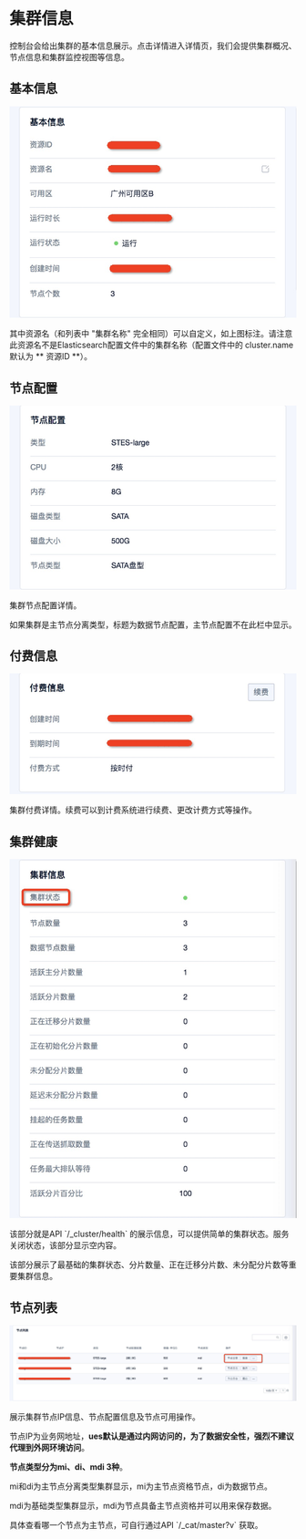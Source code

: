 # 集群信息

控制台会给出集群的基本信息展示。点击详情进入详情页，我们会提供集群概况、节点信息和集群监控视图等信息。

## 基本信息

![image](/images/operate/detail_baseinfo_1.jpg)

其中资源名（和列表中 "集群名称"
完全相同）可以自定义，如上图标注。请注意此资源名不是Elasticsearch配置文件中的集群名称（配置文件中的
cluster.name 默认为 \*\* 资源ID \*\*）。

## 节点配置

![image](/images/operate/detail_configinfo_1.jpg)

集群节点配置详情。

如果集群是主节点分离类型，标题为数据节点配置，主节点配置不在此栏中显示。

## 付费信息

![image](/images/operate/detail_chargeinfo_1.jpg)

集群付费详情。续费可以到计费系统进行续费、更改计费方式等操作。

## 集群健康

![image](/images/operate/detail_cluster_health_1.jpg)

该部分就是API \`/\_cluster/health\` 的展示信息，可以提供简单的集群状态。服务关闭状态，该部分显示空内容。

该部分展示了最基础的集群状态、分片数量、正在迁移分片数、未分配分片数等重要集群信息。

## 节点列表

![image](/images/operate/detail_nodelist_1.jpg)

展示集群节点IP信息、节点配置信息及节点可用操作。

节点IP为业务网地址，**ues默认是通过内网访问的，为了数据安全性，强烈不建议代理到外网环境访问**。

**节点类型分为mi、di、mdi 3种**。

mi和di为主节点分离类型集群显示，mi为主节点资格节点，di为数据节点。

mdi为基础类型集群显示，mdi为节点具备主节点资格并可以用来保存数据。

具体查看哪一个节点为主节点，可自行通过API \`/\_cat/master?v\` 获取。